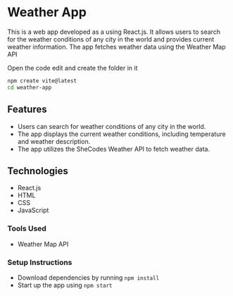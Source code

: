 
# Weather App

This is a web app developed as a using React.js. It allows users to search for the weather conditions of any city in the world and provides current weather information. The app fetches weather data using the  Weather Map API



Open the code edit and create the folder in it 

```bash 
npm create vite@latest
cd weather-app
```

## Features

- Users can search for weather conditions of any city in the world.
- The app displays the current weather conditions, including temperature and weather description.
- The app utilizes the SheCodes Weather API to fetch weather data.

## Technologies
- React.js
- HTML 
- CSS 
- JavaScript 

### Tools Used 
- Weather Map API 



### Setup Instructions
- Download dependencies by running `npm install`
- Start up the app using `npm start`
